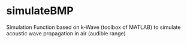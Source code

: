 # simulateBMP
Simulation Function based on k-Wave (toolbox of MATLAB) to simulate acoustic wave propagation in air (audible range)

